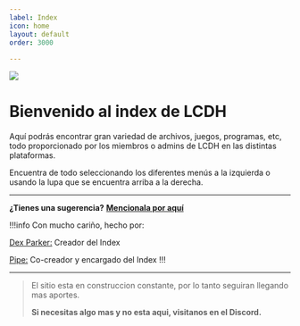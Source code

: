 ```yaml
---
label: Index
icon: home
layout: default
order: 3000
 
---
```


 ![](https://i.postimg.cc/x1NF5Y7F/banner-lcdh.png)

# Bienvenido al index de LCDH

Aquí podrás encontrar gran variedad de archivos, juegos, programas, etc, todo proporcionado por los miembros o admins de LCDH en las distintas plataformas.

Encuentra de todo seleccionando los diferentes menús a la izquierda o usando la lupa que se encuentra arriba a la derecha.


---

**¿Tienes una sugerencia?** **[Mencionala por aquí](https://discord.gg/RaJEJPQYPb)**

!!!info Con mucho cariño, hecho por:

[Dex Parker:](https://rentry.co/links-noir-room) Creador del Index

[Pipe:](https://rentry.co/8xrygz) Co-creador y encargado del Index
!!!

---

> El sitio esta en construccion constante, por lo tanto seguiran llegando mas aportes.
>
>**Si necesitas algo mas y no esta aqui, visitanos en el Discord.**
